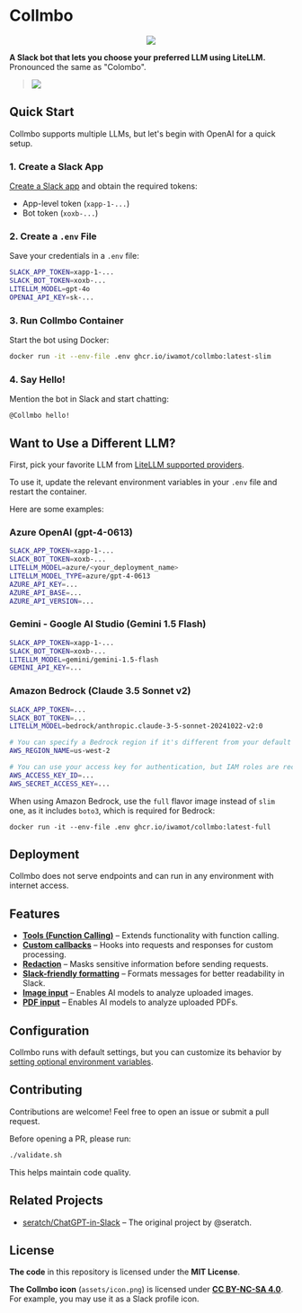 # Collmbo

<p align="center">
  <img src="https://github.com/user-attachments/assets/b13da1c7-5d2f-4ad3-8c5b-9ef4e500deb8">
</p>

**A Slack bot that lets you choose your preferred LLM using LiteLLM.** Pronounced the same as "Colombo".

> ![](https://github.com/user-attachments/assets/a377b868-3673-4798-b415-44e674cf7ae6)

## Quick Start

Collmbo supports multiple LLMs, but let's begin with OpenAI for a quick setup.

### 1. Create a Slack App

[Create a Slack app](https://github.com/iwamot/collmbo/wiki/Creating-a-Slack-App) and obtain the required tokens:

- App-level token (`xapp-1-...`)
- Bot token (`xoxb-...`)

### 2. Create a `.env` File

Save your credentials in a `.env` file:

```sh
SLACK_APP_TOKEN=xapp-1-...
SLACK_BOT_TOKEN=xoxb-...
LITELLM_MODEL=gpt-4o
OPENAI_API_KEY=sk-...
```

### 3. Run Collmbo Container

Start the bot using Docker:

```sh
docker run -it --env-file .env ghcr.io/iwamot/collmbo:latest-slim
```

### 4. Say Hello!

Mention the bot in Slack and start chatting:

```
@Collmbo hello!
```

## Want to Use a Different LLM?

First, pick your favorite LLM from [LiteLLM supported providers](https://docs.litellm.ai/docs/providers).

To use it, update the relevant environment variables in your `.env` file and restart the container.

Here are some examples:

### Azure OpenAI (gpt-4-0613)

```sh
SLACK_APP_TOKEN=xapp-1-...
SLACK_BOT_TOKEN=xoxb-...
LITELLM_MODEL=azure/<your_deployment_name>
LITELLM_MODEL_TYPE=azure/gpt-4-0613
AZURE_API_KEY=...
AZURE_API_BASE=...
AZURE_API_VERSION=...
```

### Gemini - Google AI Studio (Gemini 1.5 Flash)

```sh
SLACK_APP_TOKEN=xapp-1-...
SLACK_BOT_TOKEN=xoxb-...
LITELLM_MODEL=gemini/gemini-1.5-flash
GEMINI_API_KEY=...
```

### Amazon Bedrock (Claude 3.5 Sonnet v2)

```sh
SLACK_APP_TOKEN=...
SLACK_BOT_TOKEN=...
LITELLM_MODEL=bedrock/anthropic.claude-3-5-sonnet-20241022-v2:0

# You can specify a Bedrock region if it's different from your default AWS region
AWS_REGION_NAME=us-west-2

# You can use your access key for authentication, but IAM roles are recommended
AWS_ACCESS_KEY_ID=...
AWS_SECRET_ACCESS_KEY=...
```

When using Amazon Bedrock, use the `full` flavor image instead of `slim` one, as it includes `boto3`, which is required for Bedrock:

```
docker run -it --env-file .env ghcr.io/iwamot/collmbo:latest-full
```

## Deployment

Collmbo does not serve endpoints and can run in any environment with internet access.

## Features

- **[Tools (Function Calling)](https://github.com/iwamot/collmbo/wiki/Tools-(Function-Calling))** – Extends functionality with function calling.
- **[Custom callbacks](https://github.com/iwamot/collmbo/wiki/Custom-callbacks)** – Hooks into requests and responses for custom processing.
- **[Redaction](https://github.com/iwamot/collmbo/wiki/Redaction)** – Masks sensitive information before sending requests.
- **[Slack-friendly formatting](https://github.com/iwamot/collmbo/wiki/Slack%E2%80%90friendly-formatting)** – Formats messages for better readability in Slack.
- **[Image input](https://github.com/iwamot/collmbo/wiki/Image-input)** – Enables AI models to analyze uploaded images.
- **[PDF input](https://github.com/iwamot/collmbo/wiki/PDF-input)** – Enables AI models to analyze uploaded PDFs.

## Configuration

Collmbo runs with default settings, but you can customize its behavior by [setting optional environment variables](https://github.com/iwamot/collmbo/wiki/Optional-Settings).

## Contributing

Contributions are welcome! Feel free to open an issue or submit a pull request.

Before opening a PR, please run:

```sh
./validate.sh
```

This helps maintain code quality.

## Related Projects

- [seratch/ChatGPT-in-Slack](https://github.com/seratch/ChatGPT-in-Slack) – The original project by @seratch.

## License

**The code** in this repository is licensed under the **MIT License**.

**The Collmbo icon** (`assets/icon.png`) is licensed under **[CC BY-NC-SA 4.0](https://creativecommons.org/licenses/by-nc-sa/4.0/)**. For example, you may use it as a Slack profile icon.
